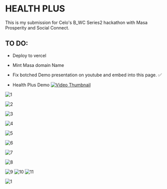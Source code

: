 # HEALTH PLUS

This is my submission for Celo's B_WC Series2 hackathon with Masa Prosperity and Social Connect.

## TO DO: 
- Deploy to vercel
- Mint Masa domain Name
- Fix botched Demo presentation on youtube and embed into this page. ✅

- Health Plus Demo
[![Video Thumbnail](https://img.youtube.com/vi/4xo3iPEHTzE/0.jpg)](https://www.youtube.com/watch?v=4xo3iPEHTzE)











![1](https://github.com/emiridbest/healthplus.celo/assets/6362475/e3192434-c95a-431b-a86c-5b88f9fa99b1)

![2](https://github.com/emiridbest/healthplus.celo/assets/6362475/e02f30d7-1530-4f65-bcb3-f923a3e8090b)

![3](https://github.com/emiridbest/healthplus.celo/assets/6362475/109f2f41-c8c9-4e0a-8b01-9753269d49b7)

![4](https://github.com/emiridbest/healthplus.celo/assets/6362475/d6e33774-768a-4135-b4b7-70b1b10f2586)

![5](https://github.com/emiridbest/healthplus.celo/assets/6362475/fc883e6e-6ae2-4393-b92e-ef0226b96d62)

![6](https://github.com/emiridbest/healthplus.celo/assets/6362475/a831a0ac-a90c-4799-bc85-4b7323f7574c)

![7](https://github.com/emiridbest/healthplus.celo/assets/6362475/fa187f0a-e53f-470e-9182-691669a9dd34)

![8](https://github.com/emiridbest/healthplus.celo/assets/6362475/30e12d01-47f3-4cd4-90ee-3b40a66d21ce)

![9](https://github.com/emiridbest/healthplus.celo/assets/6362475/fc4254a2-04e6-4b55-9486-2e3bb30ce9df)
![10](https://github.com/emiridbest/healthplus.celo/assets/6362475/d750985d-bef2-4972-bd10-1a71358da8e2)
![11](https://github.com/emiridbest/healthplus.celo/assets/6362475/c451bf90-dbda-4fdd-b498-7bd0c7d96b41)

![1](https://github.com/emiridbest/healthplus.celo/assets/6362475/e3192434-c95a-431b-a86c-5b88f9fa99b1)



